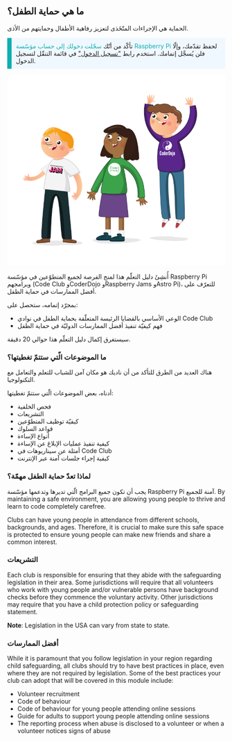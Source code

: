 ## ما هي حماية الطفل؟

الحماية هي الإجراءات المتّخَذى لتعزيز رفاهية الأطفال وحمايتهم من الأذى.

<p style="border-left: solid; border-width:10px; border-color: #0faeb0; background-color: aliceblue; padding: 10px;">
تأكّد من أنّك <span style="color: #0faeb0">سجّلت دخولك إلى حساب مؤسّسة Raspberry Pi</span> لحفظ تقدّمك، وإلّا فلن يُسجَّل إتمامك. استخدم رابط <a href="https://my.raspberrypi.org/login">"تسجيل الدخول"</a> في قائمة التنقّل لتسجيل الدخول.
</p>

![ثلاثة أطفال واقفون.](images/3-RPF-Kids.png)

أُنشِئَ دليل التعلّم هذا لمنح الفرصة لجميع المتطوّعين في مؤسّسة Raspberry Pi وبرامجهم (Code Club وCoderDojo وRaspberry Jams وAstro Pi)، للتعرّف على أفضل الممارسات في حماية الطفل.

بمجرّد إتمامه، ستحصل على:

* الوعي الأساسي بالقضايا الرئيسة المتعلّقة بحماية الطفل في نوادي Code Club
* فهم كيفيّة تنفيذ أفضل الممارسات الدوليّة في حماية الطفل

سيستغرق إكمال دليل التعلّم هذا حوالي 20 دقيقة.

### ما الموضوعات الّتي ستتمّ تغطيتها؟

هناك العديد من الطرق للتأكد من أن ناديك هو مكان آمن للشباب للتعلم والتعامل مع التكنولوجيا.

أدناه، بعض الموضوعات الّتي ستتمّ تغطيتها:

* فحص الخلفية
* التشريعات
* كيفيّة توظيف المتطوّعين
* قواعد السلوك
* أنواع الإساءة
* كيفية تنفيذ عمليات الإبلاغ عن الإساءة
* أمثلة عن سيناريوهات في Code Club
* كيفية إجراء جلسات آمنة عبر الإنترنت

### لماذا تعدّ حماية الطفل مهمّة؟

يجب أن تكون جميع البرامج الّتي تديرها وتدعمها مؤسّسة Raspberry Pi آمنة للجميع. By maintaining a safe environment, you are allowing young people to thrive and learn to code completely carefree.

Clubs can have young people in attendance from different schools, backgrounds, and ages. Therefore, it is crucial to make sure this safe space is protected to ensure young people can make new friends and share a common interest.

### التشريعات

Each club is responsible for ensuring that they abide with the safeguarding legislation in their area. Some jurisdictions will require that all volunteers who work with young people and/or vulnerable persons have background checks before they commence the voluntary activity. Other jurisdictions may require that you have a child protection policy or safeguarding statement.

**Note**: Legislation in the USA can vary from state to state.

### أفضل الممارسات

While it is paramount that you follow legislation in your region regarding child safeguarding, all clubs should try to have best practices in place, even where they are not required by legislation. Some of the best practices your club can adopt that will be covered in this module include:

* Volunteer recruitment
* Code of behaviour
* Code of behaviour for young people attending online sessions
* Guide for adults to support young people attending online sessions
* The reporting process when abuse is disclosed to a volunteer or when a volunteer notices signs of abuse
